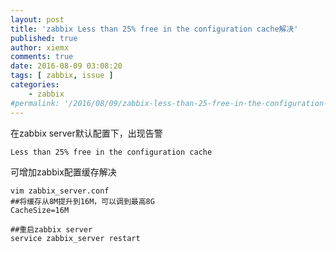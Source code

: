 ```yaml
---
layout: post
title: 'zabbix Less than 25% free in the configuration cache解决'
published: true
author: xiemx
comments: true
date: 2016-08-09 03:08:20
tags: [ zabbix, issue ]
categories:
    - zabbix
#permalink: '/2016/08/09/zabbix-less-than-25-free-in-the-configuration-cache'
---
```


在zabbix server默认配置下，出现告警

```markdown
Less than 25% free in the configuration cache
```
可增加zabbix配置缓存解决

```shell
vim zabbix_server.conf
##将缓存从8M提升到16M，可以调到最高8G
CacheSize=16M

##重启zabbix server
service zabbix_server restart
```
